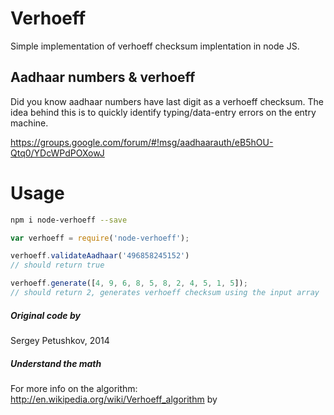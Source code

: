 # Verhoeff
Simple implementation of verhoeff checksum implentation in node JS.

## Aadhaar numbers & verhoeff
Did you know aadhaar numbers have last digit as a verhoeff checksum. The idea behind this is to quickly identify typing/data-entry errors on the entry machine.

https://groups.google.com/forum/#!msg/aadhaarauth/eB5hOU-Qtq0/YDcWPdPOXowJ

# Usage
```sh
npm i node-verhoeff --save
```

```js
var verhoeff = require('node-verhoeff');

verhoeff.validateAadhaar('496858245152')
// should return true

verhoeff.generate([4, 9, 6, 8, 5, 8, 2, 4, 5, 1, 5]);
// should return 2, generates verhoeff checksum using the input array
```

##### Original code by
Sergey Petushkov, 2014

##### Understand the math
For more info on the algorithm: http://en.wikipedia.org/wiki/Verhoeff_algorithm
by
